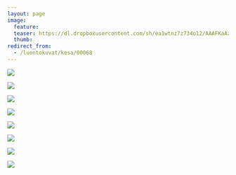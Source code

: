 ```yaml
---
layout: page
image:
  feature:
  teaser: https://dl.dropboxusercontent.com/sh/ea1wtnz7z734o12/AAAFKaAzkGfolxkTm6_m8vpGa/luontokuvat/kes%C3%A4/10/DS56288-245px.jpg
  thumb:
redirect_from:
  - /luontokuvat/kesa/00068
---
```


[![](https://dl.dropboxusercontent.com/sh/ea1wtnz7z734o12/AAC5DxNu3t-rJxSuqZARpiXma/luontokuvat/kes%C3%A4/3/DS18893-800px.jpg)](https://dl.dropboxusercontent.com/sh/ea1wtnz7z734o12/AAAt0EgfP-hxIygWC_qYPi49a/luontokuvat/kes%C3%A4/3/DS18893.jpg)

[![](https://dl.dropboxusercontent.com/sh/ea1wtnz7z734o12/AAB7eNfgvIONCnzvNI23KAwha/luontokuvat/kes%C3%A4/3/DS18926-800px.jpg)](https://dl.dropboxusercontent.com/sh/ea1wtnz7z734o12/AAArPq0VFJfpZ0qLO5MWTl_pa/luontokuvat/kes%C3%A4/3/DS18926.jpg)

[![](https://dl.dropboxusercontent.com/sh/ea1wtnz7z734o12/AAC_OuJLSOZo9jbmIQyXs4Z1a/luontokuvat/kes%C3%A4/3/DS18927-800px.jpg)](https://dl.dropboxusercontent.com/sh/ea1wtnz7z734o12/AABgGZ56jPuSQp7G0ZEJJuk8a/luontokuvat/kes%C3%A4/3/DS18927.jpg)

[![](https://dl.dropboxusercontent.com/sh/ea1wtnz7z734o12/AAA6pfRrQ4nS33zanHNNmjEZa/luontokuvat/kes%C3%A4/3/DS18931-800px.jpg)](https://dl.dropboxusercontent.com/sh/ea1wtnz7z734o12/AAC7kk-X4vxgoYRQEa1mfxNda/luontokuvat/kes%C3%A4/3/DS18931.jpg)

[![](https://dl.dropboxusercontent.com/sh/ea1wtnz7z734o12/AAAwBZRqn1V9uKUQ8ifnU0CRa/luontokuvat/kes%C3%A4/3/DS18937-800px.jpg)](https://dl.dropboxusercontent.com/sh/ea1wtnz7z734o12/AABIEdmcNqeWjDY36xGDH3Qha/luontokuvat/kes%C3%A4/3/DS18937.jpg)

[![](https://dl.dropboxusercontent.com/sh/ea1wtnz7z734o12/AADX1V0eVuhKhnggJeGrQ5AUa/luontokuvat/kes%C3%A4/10/DS56281-800px.jpg)](https://dl.dropboxusercontent.com/sh/ea1wtnz7z734o12/AAAOc3mXdIVUkS6_yXNWdrmCa/luontokuvat/kes%C3%A4/10/DS56281.jpg)

[![](https://dl.dropboxusercontent.com/sh/ea1wtnz7z734o12/AAAzYmTQ5phJM7sj1cZXwKsHa/luontokuvat/kes%C3%A4/10/DS56284-800px.jpg)](https://dl.dropboxusercontent.com/sh/ea1wtnz7z734o12/AAC7vxeTJVeQ0BN2QyEc6NlDa/luontokuvat/kes%C3%A4/10/DS56284.jpg)

[![](https://dl.dropboxusercontent.com/sh/ea1wtnz7z734o12/AAB3Rop9xVu9EbCJAQZGd9bCa/luontokuvat/kes%C3%A4/10/DS56288-800px.jpg)](https://dl.dropboxusercontent.com/sh/ea1wtnz7z734o12/AADzCWJPNrIpsM9h0Mt7Mqtla/luontokuvat/kes%C3%A4/10/DS56288.jpg)
